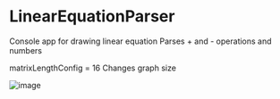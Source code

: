 # LinearEquationParser

Console app for drawing linear equation
Parses + and - operations and numbers

matrixLengthConfig = 16
Changes graph size

![image](https://github.com/user-attachments/assets/06351830-84f8-4a97-92c1-f23bf954e525)
